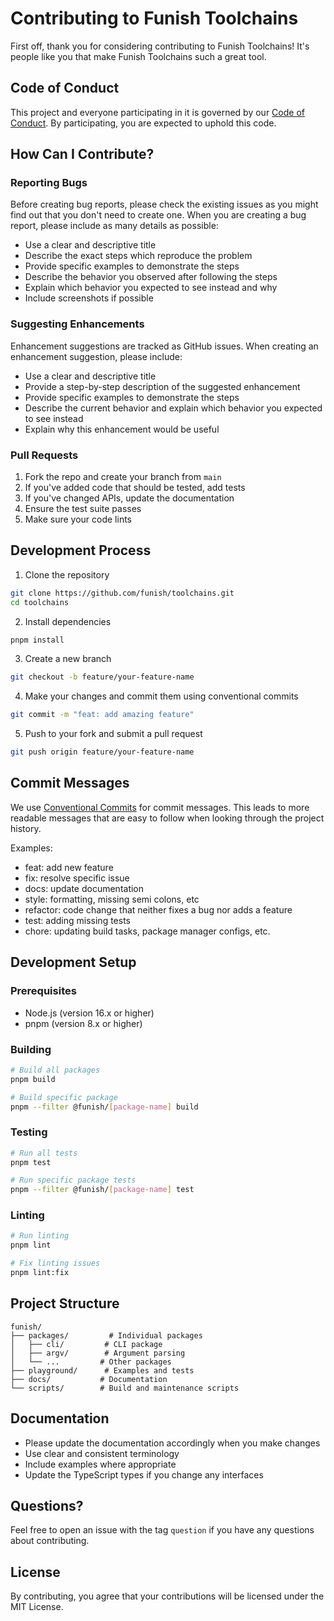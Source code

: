 # Contributing to Funish Toolchains

First off, thank you for considering contributing to Funish Toolchains! It's people like you that make Funish Toolchains such a great tool.

## Code of Conduct

This project and everyone participating in it is governed by our [Code of Conduct](https://www.contributor-covenant.org/version/2/1/code_of_conduct/). By participating, you are expected to uphold this code.

## How Can I Contribute?

### Reporting Bugs

Before creating bug reports, please check the existing issues as you might find out that you don't need to create one. When you are creating a bug report, please include as many details as possible:

- Use a clear and descriptive title
- Describe the exact steps which reproduce the problem
- Provide specific examples to demonstrate the steps
- Describe the behavior you observed after following the steps
- Explain which behavior you expected to see instead and why
- Include screenshots if possible

### Suggesting Enhancements

Enhancement suggestions are tracked as GitHub issues. When creating an enhancement suggestion, please include:

- Use a clear and descriptive title
- Provide a step-by-step description of the suggested enhancement
- Provide specific examples to demonstrate the steps
- Describe the current behavior and explain which behavior you expected to see instead
- Explain why this enhancement would be useful

### Pull Requests

1. Fork the repo and create your branch from `main`
2. If you've added code that should be tested, add tests
3. If you've changed APIs, update the documentation
4. Ensure the test suite passes
5. Make sure your code lints

## Development Process

1. Clone the repository

```bash
git clone https://github.com/funish/toolchains.git
cd toolchains
```

2. Install dependencies

```bash
pnpm install
```

3. Create a new branch

```bash
git checkout -b feature/your-feature-name
```

4. Make your changes and commit them using conventional commits

```bash
git commit -m "feat: add amazing feature"
```

5. Push to your fork and submit a pull request

```bash
git push origin feature/your-feature-name
```

## Commit Messages

We use [Conventional Commits](https://www.conventionalcommits.org/) for commit messages. This leads to more readable messages that are easy to follow when looking through the project history.

Examples:

- feat: add new feature
- fix: resolve specific issue
- docs: update documentation
- style: formatting, missing semi colons, etc
- refactor: code change that neither fixes a bug nor adds a feature
- test: adding missing tests
- chore: updating build tasks, package manager configs, etc.

## Development Setup

### Prerequisites

- Node.js (version 16.x or higher)
- pnpm (version 8.x or higher)

### Building

```bash
# Build all packages
pnpm build

# Build specific package
pnpm --filter @funish/[package-name] build
```

### Testing

```bash
# Run all tests
pnpm test

# Run specific package tests
pnpm --filter @funish/[package-name] test
```

### Linting

```bash
# Run linting
pnpm lint

# Fix linting issues
pnpm lint:fix
```

## Project Structure

```
funish/
├── packages/         # Individual packages
│   ├── cli/         # CLI package
│   ├── argv/        # Argument parsing
│   └── ...         # Other packages
├── playground/      # Examples and tests
├── docs/           # Documentation
└── scripts/        # Build and maintenance scripts
```

## Documentation

- Please update the documentation accordingly when you make changes
- Use clear and consistent terminology
- Include examples where appropriate
- Update the TypeScript types if you change any interfaces

## Questions?

Feel free to open an issue with the tag `question` if you have any questions about contributing.

## License

By contributing, you agree that your contributions will be licensed under the MIT License.
